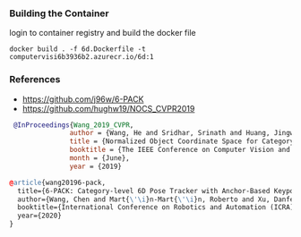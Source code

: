 

### Building the Container

login to container registry and build the docker file

```  
docker build . -f 6d.Dockerfile -t computervisi6b3936b2.azurecr.io/6d:1
```


### References

* https://github.com/j96w/6-PACK
* https://github.com/hughw19/NOCS_CVPR2019


```BibTeX
 @InProceedings{Wang_2019_CVPR,
               author = {Wang, He and Sridhar, Srinath and Huang, Jingwei and Valentin, Julien and Song, Shuran and Guibas, Leonidas J.},
               title = {Normalized Object Coordinate Space for Category-Level 6D Object Pose and Size Estimation},
               booktitle = {The IEEE Conference on Computer Vision and Pattern Recognition (CVPR)},
               month = {June},
               year = {2019}

@article{wang20196-pack,
  title={6-PACK: Category-level 6D Pose Tracker with Anchor-Based Keypoints},
  author={Wang, Chen and Mart{\'\i}n-Mart{\'\i}n, Roberto and Xu, Danfei and Lv, Jun and Lu, Cewu and Fei-Fei, Li and Savarese, Silvio and Zhu, Yuke},
  booktitle={International Conference on Robotics and Automation (ICRA)},
  year={2020}
}


```